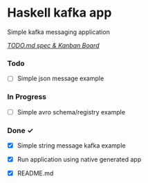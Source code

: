 # Haskell kafka app

Simple kafka messaging application

<em>[TODO.md spec & Kanban Board](https://bit.ly/3fCwKfM)</em>

### Todo

- [ ] Simple json message example  

### In Progress

- [ ] Simple avro schema/registry example  

### Done ✓

- [x] Simple string message kafka example  
- [x] Run application using native generated app  
- [x] README.md  

